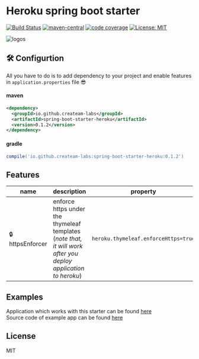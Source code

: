 # Heroku spring boot starter 
[![Build Status](https://travis-ci.org/createam-labs/spring-boot-starter-heroku.svg?branch=master)](https://travis-ci.org/createam-labs/spring-boot-starter-heroku)
[![maven-central](https://img.shields.io/maven-central/v/io.github.createam-labs/spring-boot-starter-heroku.svg)](http://search.maven.org/#artifactdetails%7Cio.github.createam-labs%7Cspring-boot-starter-heroku%7C0.1.2%7Cjar)
[![code coverage](https://codecov.io/gh/createam-labs/spring-boot-starter-heroku/branch/master/graph/badge.svg)](https://codecov.io/gh/createam-labs/spring-boot-starter-heroku)
[![License: MIT](https://img.shields.io/badge/License-MIT-yellow.svg)](https://opensource.org/licenses/MIT)

![logos](https://i.imgur.com/oJgq4p8.png)

## 🛠 Configurtion
All you have to do is to add dependency to your project and enable features in `application.properties` file 😎
#### maven
```xml
<dependency>
  <groupId>io.github.createam-labs</groupId>
  <artifactId>spring-boot-starter-heroku</artifactId>
  <version>0.1.2</version>
</dependency>
```
#### gradle
```groovy
compile('io.github.createam-labs:spring-boot-starter-heroku:0.1.2')
````
##  Features 
| name | description | property |
| ------ | ------ | ------ |
| 🔒httpsEnforcer | enforce https under the thymeleaf templates (_note that, it will work after you deploy application to heroku_) | `heroku.thymeleaf.enforceHttps=true`

## Examples
Application which works with this starter can be found [here](http://createam-labs.herokuapp.com/)  
Source code of example app can be found [here](https://github.com/createam-labs/createam-labs-test-services)

License
----
MIT
